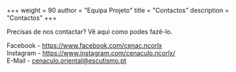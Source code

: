 +++
weight = 90
author = "Equipa Projeto"
title = "Contactos"
description = "Contactos"
+++

Precisas de nos contactar? Vê aqui como podes fazê-lo.

<!--more-->

Facebook - https://www.facebook.com/cenac.ncorlx  
Instagram - https://www.instagram.com/cenaculo.ncorlx/  
E-Mail - [cenaculo.oriental@escutismo.pt](mailto:cenaculo.oriental@escutismo.pt)
